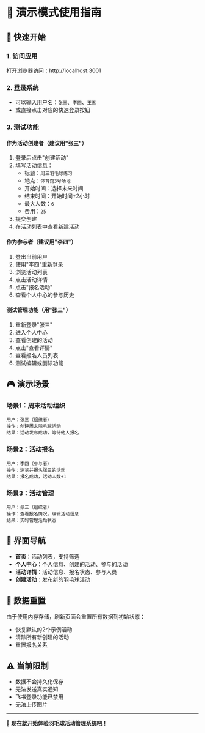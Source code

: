 # 🎯 演示模式使用指南

## 🚀 快速开始

### 1. 访问应用
打开浏览器访问：http://localhost:3001

### 2. 登录系统
- 可以输入用户名：`张三`、`李四`、`王五`
- 或直接点击对应的快速登录按钮

### 3. 测试功能

#### 作为活动创建者（建议用"张三"）
1. 登录后点击"创建活动"
2. 填写活动信息：
   - 标题：`周三羽毛球练习`
   - 地点：`体育馆3号场地`
   - 开始时间：选择未来时间
   - 结束时间：开始时间+2小时
   - 最大人数：`6`
   - 费用：`25`
3. 提交创建
4. 在活动列表中查看新建活动

#### 作为参与者（建议用"李四"）
1. 登出当前用户
2. 使用"李四"重新登录
3. 浏览活动列表
4. 点击活动详情
5. 点击"报名活动"
6. 查看个人中心的参与历史

#### 测试管理功能（用"张三"）
1. 重新登录"张三"
2. 进入个人中心
3. 查看创建的活动
4. 点击"查看详情"
5. 查看报名人员列表
6. 测试编辑或删除功能

## 🎮 演示场景

### 场景1：周末活动组织
```
用户：张三（组织者）
操作：创建周末羽毛球活动
结果：活动发布成功，等待他人报名
```

### 场景2：活动报名
```
用户：李四（参与者）
操作：浏览并报名张三的活动
结果：报名成功，活动人数+1
```

### 场景3：活动管理
```
用户：张三（组织者）
操作：查看报名情况，编辑活动信息
结果：实时管理活动状态
```

## 📱 界面导航

- **首页**：活动列表，支持筛选
- **个人中心**：个人信息、创建的活动、参与的活动
- **活动详情**：活动信息、报名状态、参与人员
- **创建活动**：发布新的羽毛球活动

## 🔄 数据重置

由于使用内存存储，刷新页面会重置所有数据到初始状态：
- 恢复默认的2个示例活动
- 清除所有新创建的活动
- 重置报名关系

## ⚠️ 当前限制

- 数据不会持久化保存
- 无法发送真实通知
- 飞书登录功能已禁用
- 无法上传图片

---

**🎉 现在就开始体验羽毛球活动管理系统吧！**
